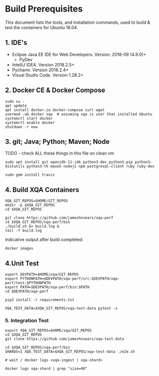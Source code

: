 # Build Prerequisites
This document lists the tools, and installation commands, used to build & test the containers for Ubuntu 18.04.

## 1. IDE's
* Eclipse Java EE IDE for Web Developers. Version: 2018-09 (4.9.0)+
    * PyDev
* IntelliJ IDEA. Version 2018.2.5+
* Pycharm. Version 2018.2.4+
* Visual Studio Code. Version 1.28.2+

## 2. Docker CE & Docker Compose
```
sudo su -
apt update
apt install docker.io docker-compose curl wget
usermod -aG docker xqa  # assuming xqa is user that installed Ubuntu
systemctl start docker
systemctl enable docker
shutdown -r now
```

## 3. git; Java; Python; Maven; Node
TODO - check ALL these things in this file on clean vm

```
sudo apt install git openjdk-11-jdk python3-dev python3-pip python3-distutils python3-tk maven nodejs npm postgresql-client ruby ruby-dev

sudo gem install travis
```

## 4. Build XQA Containers
```
XQA_GIT_REPOS=$HOME/GIT_REPOS
mkdir -p $XQA_GIT_REPOS
cd $XQA_GIT_REPOS

git clone https://github.com/jameshnsears/xqa-perf
cd $XQA_GIT_REPOS/xqa-perf/bin
./build.sh &> build.log &
tail -f build.log
```

Indicative output after build completed:
```
docker images

```

## 4.Unit Test 
```
export DEVPATH=$HOME/xqa/GIT_REPOS
export PYTHONPATH=$DEVPATH/xqa-perf/src:$DEVPATH/xqa-perf/test:$PYTHONPATH
export PATH=$DEVPATH/xqa-perf/bin:$PATH
cd $DEVPATH/xqa-perf

pip3 install -r requirements.txt

XQA_TEST_DATA=$XQA_GIT_REPOS/xqa-test-data pytest -s
```

### 5. Integration Test
```
export XQA_GIT_REPOS=$HOME/xqa/GIT_REPOS
cd $XQA_GIT_REPOS
git clone https://github.com/jameshnsears/xqa-test-data

cd $XQA_GIT_REPOS/xqa-perf/bin
SHARDS=1 XQA_TEST_DATA=$XQA_GIT_REPOS/xqa-test-data ./e2e.sh

# wait / docker logs <xqa-ingest | xqa-shard>

docker logs xqa-shard | grep "size=40"
```
